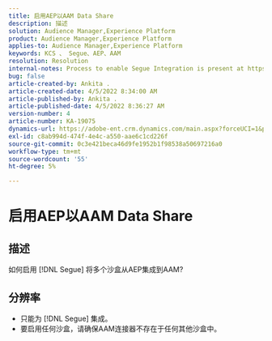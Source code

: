 ```yaml
---
title: 启用AEP以AAM Data Share
description: 描述
solution: Audience Manager,Experience Platform
product: Audience Manager,Experience Platform
applies-to: Audience Manager,Experience Platform
keywords: KCS 、 Segue、AEP、AAM
resolution: Resolution
internal-notes: Process to enable Segue Integration is present at https://wiki.corp.adobe.com/pages/viewpage.action?spaceKey=supportdelivery&title=AEP+Segments+not+Populating+in+AAM internal link.
bug: false
article-created-by: Ankita .
article-created-date: 4/5/2022 8:34:00 AM
article-published-by: Ankita .
article-published-date: 4/5/2022 8:36:27 AM
version-number: 4
article-number: KA-19075
dynamics-url: https://adobe-ent.crm.dynamics.com/main.aspx?forceUCI=1&pagetype=entityrecord&etn=knowledgearticle&id=45284320-bbb4-ec11-983f-000d3a5d0e57
exl-id: c8ab994d-474f-4e4c-a550-aae6c1cd226f
source-git-commit: 0c3e421beca46d9fe1952b1f98538a50697216a0
workflow-type: tm+mt
source-wordcount: '55'
ht-degree: 5%

---
```


# 启用AEP以AAM Data Share

## 描述

如何启用 [!DNL Segue] 将多个沙盒从AEP集成到AAM?

## 分辨率


- 只能为 [!DNL Segue] 集成。
- 要启用任何沙盒，请确保AAM连接器不存在于任何其他沙盒中。
